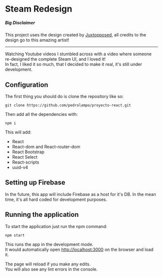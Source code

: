 # Steam Redesign

##### **Big Disclaimer**

This project uses the design created by [Juxtopposed](https://www.youtube.com/@juxtopposed), all credits to the design go to this amazing artist!

---

Watching Youtube videos I stumbled across with a video where someone re-designed the complete Steam UI, and I loved it!  
In fact, I liked it so much, that I decided to make it real, it's still under development.

## Configuration

The first thing you should do is clone the repository like so:

`git clone https://github.com/pedrolampo/proyecto-react.git`

Then add all the dependencies with:

`npm i`

This will add:

- React
- React-dom and React-router-dom
- React Bootstrap
- React Select
- React-scripts
- uuid-v4

## Setting up Firebase

In the future, this app will include Firebase as a host for it's DB. In the mean time, it's all hard coded for development purposes.

## Running the application

To start the application just run the npm command:

`npm start`

This runs the app in the development mode.  
It would automatically open [http://localhost:3000](http://localhost:3000) on the browser and load it.

The page will reload if you make any edits.  
You will also see any lint errors in the console.
